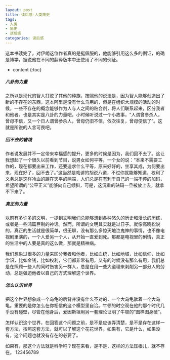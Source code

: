 ```yaml
---
layout: post
title: 读后感-人类简史
tags:
- 人类
- 简史
- 读后感
categories: 读后感
---
```

这本书读完了，对伊朗这位作者真的是挺佩服的，他能够引用这么多的例证，的确是博学，据说他在不同的翻译版本中还使用了不同的例证。






* content
{:toc}

##### 八卦的力量

之所以是现代的智人打败了其他的种族，按照他的说法是，因为智人能够创造出了新的不存在的东西，这本阿里是没有什么鸟用的，但是在组织大规模的活动的时候，一些不存在的概念能够作为人与人之间的粘合剂，将人们联系起来，区分我者和他者。也是其实是八卦的力量吧，小时候听说过一个小故事，“人谓曾参杀人，曾母不信，又一个日人谓曾参杀人，曾母仍旧不信，依次往复，曾母便信了”。这就是所说的人言可畏吧。

##### 回不去的窘境

作者说发展并不一定带来幸福感的提升，更多的时候是因为，我们回不去了。这让我想起了一个很久以前看到节目，说男女如何平等，一个女的说：“本来不需要工作的，现在都要出来工作，还要追求什么平等，原来好好的，坐享其成，为何要出来，现在好了，回不去了。”这当然是戏谑的胡说八道，不过你就能够知道，权利了义务总是这样冷血的蹲在天平的两端，人们总是在有利于自己的一端不停的加码，希望所谓的“公平正义”能够向自己倾斜，可是，这沉重的砝码一旦被放上去，就拿不下来了。

##### 真正的力量

以前有多许多的文明，一提到文明我们总能够想到各种悠久的历史和漫长的历练，或者是一些鸿篇巨制的神话。然而，所谓的文明其实就是过日子。就像高晓松说的，真正的生活就是很简单，很无聊，没有那么多惊天地泣鬼神的事情，也不像电视剧里演的，一个人爱另一个人，从开始一直爱到死。那都是电视里的剧情，真正的生活中的人要是真的这么做，那就是精神病。

我们想象过很多的力量来区分我者和他者，比如血统，比如地域，比如信仰，比如学识，比如金钱，比如权利，它们都非常有用，又有的时候没有那么有用，我们总是在照顾一些人的同时伤害另一群人，总是在用一些大道理来剥削另一部分人的劳动，总是强迫他者以自己的方式理解这个世界。

##### 怎么认识世界

把这个世界想象成一个乌龟的后背并没有什么不对的，一个大乌龟驮着一个大乌龟。重要的是你怎么在你相信的这个模型里自洽。牛顿的时空观在他的那个时代几乎没有碰壁，尽管在他身后，爱因斯坦用另一套理论证明了牛顿的“图样图身破”。

怎样认识这个世界，在回答这个问题之前，是不是应该弄清楚，是不是存在这样一套方法，按照这套方法，就可以了解这个花花世界。如果有，它是什么，如果没有，这个问题也就没有存在的必要了。

如果有，那这个方法就是科学吧？现在来看，是不是，这样的方法压根儿，就不存在。
123456789